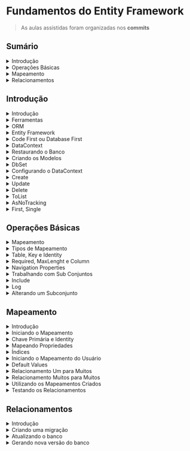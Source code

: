 <h1>Fundamentos do Entity Framework</h1>

> As aulas assistidas foram organizadas nos **commits**

<!--#region Sumário -->

<h2>Sumário</h2>

<!--#region Introdução -->

<details><summary>Introdução</summary>

<ul>
    <li><a href="#introducao">Introdução</a></li>
    <li><a href="#ferramentas">Ferramentas</a></li>
    <li><a href="#orm">ORM</a></li>
    <li><a href="#ef">Entity Framework</a></li>
    <li><a href="#code-database-first">Code First ou Database First</a></li>
    <li><a href="#datacontext">DataContext</a></li>
    <li><a href="#restaurando-banco">Restaurando o banco</a></li>
    <li><a href="#criando-modelos">Criando os Modelos</a></li>
    <li><a href="#dbset">DbSet</a></li>
    <li><a href="#config-datacontext">Configurando o DataContext</a></li>
    <li><a href="#create">Create</a></li>
    <li><a href="#update">Update</a></li>
    <li><a href="#delete">Delete</a></li>
    <li><a href="#tolist">ToList</a></li>
    <li><a href="#asnottracking">AsNoTracking</a></li>
    <li><a href="#first-single">First, Single</a></li>
</ul>

</details>

<!--#endregion -->

<!--#region Operações Básicas -->

<details><summary>Operações Básicas</summary>

<ul>
    <li><a href="#ob-mapeamento">Mapeamento</a></li>
    <li><a href="#ob-tipos">Tipos de Mapeamento</a></li>
    <li><a href="#ob-table-key-identity">Table, Key e Identity</a></li>
    <li><a href="#ob-required-maxlenght-column">Required, MaxLenght e Column</a></li>
    <li><a href="#ob-navigation-properties">Navigation Properties</a></li>
    <li><a href="#ob-subconjuntos">Trabalhando com Sub Conjuntos</a></li>
    <li><a href="#ob-include">Include</a></li>
    <li><a href="#ob-log">Log</a></li>
    <li><a href="#ob-subconjunto">Alterando um Subconjunto</a></li>
</ul>

</details>

<!--#endregion -->

<!--#region Mapeamento -->

<details><summary>Mapeamento</summary>

<ul>
    <li><a href="#map-introducao">Introdução</a></li>
    <li><a href="#map-iniciando">Iniciando o Mapeamento</a></li>
    <li><a href="#map-primary-identity">Chave Primária e Identity</a></li>
    <li><a href="#map-propriedades">Mapeando Propriedades</a></li>
    <li><a href="#map-indices">Índices</a></li>
    <li><a href="#map-usuario">Iniciando o Mapeamento do Usuário</a></li>
    <li><a href="#map-default">Default Values</a></li>
    <li><a href="#map-relacionamento-1-n">Relacionamento Um para Muitos</a></li>
    <li><a href="#map-relacionamento-n-n">Relacionamento Muitos para Muitos</a></li>
    <li><a href="#map-criados">Utilizando os Mapeamentos Criados</a></li>
    <li><a href="#map-testando">Testando os Relacionamentos</a></li>
</ul>

</details>

<!--#endregion -->

<!--#region Relacionamentos -->

<details><summary>Relacionamentos</summary>

<ul>
    <li><a href="#rel-introducao">Introdução</a></li>
    <li><a href="#rel-migracao">Criando uma migração</a></li>
    <li><a href="#rel-banco">Atualizando o banco</a></li>
    <li><a href="#rel-versao">Gerando nova versao do banco</a></li>
</ul>

</details>

<!--#endregion -->

<!--#endregion -->

<!--#region Introdução -->

<h2>Introdução</h2>

<!--#region Introdução -->

<details id="introducao"><summary>Introdução</summary>

<br/>

<p>Objetivos:</p>
<ul>    
    <li>Introdução e imersão</li>
    <li>Relacionamentos</li>
    <li>CRUD</li>
    <li>Migrations</li>
    <li>Performance</li>
</ul>

</details>

<!--#endregion -->

<!--#region Ferramentas -->

<details id="ferramentas"><summary>Ferramentas</summary>

<br/>

<p>Requisitos:</p>
<ul>
    <li>Fundamentos C#</li>
    <li>OOP</li>
    <li>SQL Server</li>
    <li>Dapper</li>
</ul>

<p>Ferramentas:</p>
<ul>
    <li>Fundamentos C#, OOP, SQL Server, Dapper</li>
    <li>Windows, Mac ou Linux</li>
    <li>.NET 5 ou superior</li>
    <li>Azure Data Studio</li>
    <li>SQL Server</li>
    <li>Visual Studio Code</li>    
</ul>

</details>

<!--#endregion -->

<!--#region ORM -->

<details id="orm"><summary>ORM</summary>

<br/>

<p>Object/ Relational Mapping:</p>
<ul>    
    <li>Mapeamento Objeto/ Relacional</li>
    <li>Responsável por fazer o DE-PARA</li>
    <li>Parte essencial do Entity Framework</li>
    <li>Similar ao Dapper</li>
</ul>

</details>

<!--#endregion -->

<!--#region Entity Framework -->

<details id="ef"><summary>Entity Framework</summary>

<br/>

<p>Framework:</p>
<ul>    
    <li>Conjunto de bibliotecas</li>
    <li>Muito mais poderoso que o Dapper</li>
    <ul>
        <li>Maix compleso e mais <b>pesado</b></li>
    </ul>
    <li>Permite trabalhar com:</li>
    <ul>
        <li>CRUD</li>
        <li>Migrações</li>
    </ul>
</ul>

</details>

<!--#endregion -->

<!--#region Code First ou Database First -->

<details id="code-database-first"><summary>Code First ou Database First</summary>

<br/>

<p>Projetos Greenfield e Brownfield</p>

<br/>

<p>Abordagens:</p>

<p>1. Database First:</p>
<ul>
<li>O banco já está feito</li>
<li>Mapeamos o que existe para os novos objetos criados</li>
</ul>

<p>2. Code First:</p>
<ul>
<li>Também conhecido como <b>Model First</b></li>
<li>Começamos pelo código</li>
<li>Geramos o banco automaticamente via Migrations</li>
<li>Modelo amplamente usado</li>
</ul>

</details>

<!--#endregion -->

<!--#region DataContext -->

<details id="datacontext"><summary>DataContext</summary>

<br/>

<p>Contextos:</p>

<ul>
<li>Único objeto que o EF precisa</li>
<li>Define o <b>banco de dados</b> em memória</li>
<li>Composto por subconjuntos de dados chamados de <b>DbSet</b></li>
</ul>

</details>

<!--#endregion -->

<!--#region Restaurando o Banco -->

<details id="restaurando-banco"><summary>Restaurando o Banco</summary>

<br/>

<p>Preparando o ambiente:</p>

[Docker Desktop](https://www.docker.com/products/docker-desktop/)

[Docker - Instalação, Configuração e Primeiros Passos](https://balta.io/blog/docker-instalacao-configuracao-e-primeiros-passos)

[SQL Server Docker](https://balta.io/blog/sql-server-docker)

[Azure Data Studio](https://docs.microsoft.com/pt-br/sql/azure-data-studio/download-azure-data-studio?view=sql-server-ver16)

[Script SQL](./script.sql)

</details>

<!--#endregion -->

<!--#region Criando os Modelos -->

<details id="criando-modelos"><summary>Criando os Modelos</summary>

<br/>

```ps
dotnet --list-sdks
dotnet new globaljson --sdk-version 5.0.400

dotnet --version
5.0.408
```

```ps
dotnet new console -o Blog
```

</details>

<!--#endregion -->

<!--#region DbSet -->

<details id="dbset"><summary>DbSet</summary>

<br/>

<p>Instalar pacotes:</p>

```ps
dotnet add package Microsoft.EntityFrameworkCore --version 5.0.17
dotnet add package Microsoft.EntityFrameworkCore.SqlServer --version 5.0.17

dotnet restore
```

</details>

<!--#endregion -->

<!--#region Configurando o DataContext -->

<details id="config-datacontext"><summary>Configurando o DataContext</summary>

<br/>

</details>

<!--#endregion -->

<!--#region Create -->

<details id="create"><summary>Create</summary>

<br/>

```ps
dotnet run
```

```sql
SELECT [Id]
      ,[Name]
      ,[Slug]
  FROM [Blog].[dbo].[Tag]
```

</details>

<!--#endregion -->

<!--#region Update -->

<details id="update"><summary>Update</summary>

<br/>

```ps
dotnet run
```

```sql
SELECT [Id]
      ,[Name]
      ,[Slug]
  FROM [Blog].[dbo].[Tag]
```

</details>

<!--#endregion -->

<!--#region Delete -->

<details id="delete"><summary>Delete</summary>

<br/>

```ps
dotnet run
```

```sql
SELECT [Id]
      ,[Name]
      ,[Slug]
  FROM [Blog].[dbo].[Tag]
```

</details>

<!--#endregion -->

<!--#region ToList -->

<details id="tolist"><summary>ToList</summary>

<br/>

```ps
dotnet run
```

```sql
SELECT [Id]
      ,[Name]
      ,[Slug]
  FROM [Blog].[dbo].[Tag]
```

</details>

<!--#endregion -->

<!--#region AsNoTracking -->

<details id="asnotracking"><summary>AsNoTracking</summary>

<br/>

Muito usado em cenários somente leitura.

Utilizar em leituras.
Não recomendável para atualizações e exclusões. Geralmente os erros ocorrem em tempo de execução (cliente).

```ps
dotnet run
```

```sql
SELECT [Id]
      ,[Name]
      ,[Slug]
  FROM [Blog].[dbo].[Tag]
```

</details>

<!--#endregion -->

<!--#region First, Single -->

<details id="first-single"><summary>First, Single</summary>

<br/>

First: Traz o primeiro item da lista
Single: Traz o primeiro item da lista, mas se houver mais de um item exibe exceção

```ps
dotnet run
```

</details>

<!--#endregion -->

<!--#endregion -->

<!--#region Operações Básicas -->

<h2>Operações Básicas</h2>

<!--#region Mapeamento -->

<details id="ob-mapeamento"><summary>Mapeamento</summary>

<br/>

<p><b>O que é?</b></p>
<ul>    
    <li>De/Para</li>
    <li>Diz qual classe no C# se refere a qual tabela no banco de dados</li>
    <li>Diz quais propriedades da classe se referem a quais colunas da tabela relacionada</li>
    <li>Informa os tipos de dados</li>
    <li>Permite gerar o banco automaticamente</li>
</ul>

</details>

<!--#endregion -->

<!--#region Tipos de Mapeamento -->

<details id="ob-tipos"><summary>Tipos de Mapeamento</summary>

<br/>

<p><b>Tipos:</b></p>
<ul>    
    <li>
        Fluent Mapping
        <ul>
            <li>Mapeamento fluente</li>
            <li>Feito em uma classe externa</li>
            <li>Não "polui" a classe principal</li>
            <li>Não cria dependências na classe/ projeto principal</li>
        </ul>
    </li>
    <li>
        Data Annotations
        <ul>
            <li>Feitos diretamente nas classes</li>
            <li>Mais simples e diretos</li>
            <li>Dependem do System.ComponentModel.DataAnnotations ¹</li>
        </ul>
    </li>
</ul>

¹ Alguns dependem do Microsoft.EntityFrameworkCore também. Quando compartilhado com outros projetos, as dependências não são recomendadas. Utilizado para projetos menores.

</details>

<!--#endregion -->

<!--#region Table, Key e Identity -->

<details id="ob-table-key-identity"><summary>Table, Key e Identity</summary>

<br/>

</details>

<!--#endregion -->

<!--#region Required, MaxLenght e Column -->

<details id="ob-required-maxlenght-column"><summary>Required, MaxLenght e Column</summary>

<br/>

</details>

<!--#endregion -->

<!--#region Navigation Properties -->

<details id="ob-navigation-properties"><summary>Navigation Properties</summary>

<br/>

</details>

<!--#endregion -->

<!--#region Trabalhando com Sub Conjuntos -->

<details id="ob-subconjuntos"><summary>Trabalhando com Sub Conjuntos</summary>

<br/>

```ps
dotnet run
```

```sql
select * from [Post]
select * from [User]
select * from [Category]
```

![Imagem](./Blog/Assets/Captura%20de%20tela%202022-06-21%20210232.png)

</details>

<!--#endregion -->

<!--#region Include -->

<details id="ob-include"><summary>Include</summary>

<br/>

```ps
dotnet run

Começando com EF Core escrito por André Baltieri
```

</details>

<!--#endregion -->

<!--#region Log -->

<details id="ob-log"><summary>Log</summary>

<br/>

<p>Evitar **ThenInclude** que faz **subselect** na base de dados.</p>

```ps
dotnet run
```

Sem include:

```ps
info: 21/06/2022 21:17:42.309 RelationalEventId.CommandExecuted[20101] (Microsoft.EntityFrameworkCore.Database.Command)
      Executed DbCommand (76ms) [Parameters=[], CommandType='Text', CommandTimeout='30']
      SELECT [p].[Id], [p].[AuthorId], [p].[Body], [p].[CategoryId], [p].[CreateDate], [p].[LastUpdateDate], [p].[Slug], [p].[Summary], [p].[Title]
      FROM [Post] AS [p]
      ORDER BY [p].[LastUpdateDate] DESC
```

Com include **Author**:

```ps
info: 21/06/2022 21:19:50.036 RelationalEventId.CommandExecuted[20101] (Microsoft.EntityFrameworkCore.Database.Command)
      Executed DbCommand (101ms) [Parameters=[], CommandType='Text', CommandTimeout='30']
      SELECT [p].[Id], [p].[AuthorId], [p].[Body], [p].[CategoryId], [p].[CreateDate], [p].[LastUpdateDate], [p].[Slug], [p].[Summary], [p].[Title], [u].[Id], [u].[Bio], [u].[Email], [u].[Image], [u].[Name], [u].[PasswordHash], [u].[Slug]
      FROM [Post] AS [p]
      INNER JOIN [User] AS [u] ON [p].[AuthorId] = [u].[Id]
      ORDER BY [p].[LastUpdateDate] DESC
```

Com include **Author** e **Category**:

```ps
info: 21/06/2022 21:22:41.974 RelationalEventId.CommandExecuted[20101] (Microsoft.EntityFrameworkCore.Database.Command)
      Executed DbCommand (193ms) [Parameters=[], CommandType='Text', CommandTimeout='30']
      SELECT [p].[Id], [p].[AuthorId], [p].[Body], [p].[CategoryId], [p].[CreateDate], [p].[LastUpdateDate], [p].[Slug], [p].[Summary], [p].[Title], [u].[Id], [u].[Bio], [u].[Email], [u].[Image], [u].[Name], [u].[PasswordHash], [u].[Slug], [c].[Id], [c].[Name], [c].[Slug]
      FROM [Post] AS [p]
      INNER JOIN [User] AS [u] ON [p].[AuthorId] = [u].[Id]
      INNER JOIN [Category] AS [c] ON [p].[CategoryId] = [c].[Id]
      ORDER BY [p].[LastUpdateDate] DESC
```

</details>

<!--#endregion -->

<!--#region Alterando um Subconjunto -->

<details id="ob-subconjunto"><summary>Alterando um Subconjunto</summary>

<br/>

```ps
dotnet run
```

```ps
info: 21/06/2022 21:35:49.805 CoreEventId.ContextInitialized[10403] (Microsoft.EntityFrameworkCore.Infrastructure)
      Entity Framework Core 5.0.17 initialized 'BlogDataContext' using provider 'Microsoft.EntityFrameworkCore.SqlServer' with options: None
info: 21/06/2022 21:35:50.646 RelationalEventId.CommandExecuted[20101] (Microsoft.EntityFrameworkCore.Database.Command)
      Executed DbCommand (44ms) [Parameters=[], CommandType='Text', CommandTimeout='30']
      SELECT TOP(1) [p].[Id], [p].[AuthorId], [p].[Body], [p].[CategoryId], [p].[CreateDate], [p].[LastUpdateDate], [p].[Slug], [p].[Summary], [p].[Title], [u].[Id], [u].[Bio], [u].[Email], [u].[Image], [u].[Name], [u].[PasswordHash], [u].[Slug], [c].[Id], [c].[Name], [c].[Slug]
      FROM [Post] AS [p]
      INNER JOIN [User] AS [u] ON [p].[AuthorId] = [u].[Id]
      INNER JOIN [Category] AS [c] ON [p].[CategoryId] = [c].[Id]
      ORDER BY [p].[LastUpdateDate] DESC
info: 21/06/2022 21:35:51.102 RelationalEventId.CommandExecuted[20101] (Microsoft.EntityFrameworkCore.Database.Command)
      Executed DbCommand (71ms) [Parameters=[@p8='?' (DbType = Int32), @p0='?' (DbType = Int32), @p1='?' (Size = 4000), @p2='?' (DbType = Int32), @p3='?' (DbType = DateTime2), @p4='?' (DbType = DateTime2), @p5='?' (Size = 4000), @p6='?' (Size = 4000), @p7='?' (Size = 4000)], CommandType='Text', CommandTimeout='30']
      SET NOCOUNT ON;
      UPDATE [Post] SET [AuthorId] = @p0, [Body] = @p1, [CategoryId] = @p2, [CreateDate] = @p3, [LastUpdateDate] = @p4, [Slug] = @p5, [Summary] = @p6, [Title] = @p7
      WHERE [Id] = @p8;
      SELECT @@ROWCOUNT;
info: 21/06/2022 21:35:51.118 RelationalEventId.CommandExecuted[20101] (Microsoft.EntityFrameworkCore.Database.Command)
      Executed DbCommand (8ms) [Parameters=[@p1='?' (DbType = Int32), @p0='?' (Size = 4000)], CommandType='Text', CommandTimeout='30']
      SET NOCOUNT ON;
      UPDATE [User] SET [Name] = @p0
      WHERE [Id] = @p1;
      SELECT @@ROWCOUNT;
```

```sql
select * from [User];
```

![Imagem](./Blog/Assets/Captura%20de%20tela%202022-06-21%20213623.png)

</details>

<!--#endregion -->

<!--#endregion -->

<!--#region Mapeamento -->

<h2>Mapeamento</h2>

<!--#region Introdução -->

<details id="map-introducao"><summary>Introdução</summary>

<br/>

<p><b>Fluent Mapping</b></p>

</details>

<!--#endregion -->

<!--#region Iniciando o Mapeamento -->

<details id="map-iniciando"><summary>Iniciando o Mapeamento</summary>

<br/>

</details>

<!--#endregion -->

<!--#region Chave Primária e Identity -->

<details id="map-primary-identity"><summary>Chave Primária e Identity</summary>

<br/>

</details>

<!--#endregion -->

<!--#region Mapeando Propriedades -->

<details id="map-propriedades"><summary>Mapeando Propriedades</summary>

<br/>

</details>

<!--#endregion -->

<!--#region Índices -->

<details id="map-indices"><summary>Índices</summary>

<br/>

</details>

<!--#endregion -->

<!--#region Iniciando o Mapeamento do Usuário -->

<details id="map-usuario"><summary>Iniciando o Mapeamento do Usuário</summary>

<br/>

</details>

<!--#endregion -->

<!--#region Default Values -->

<details id="map-default"><summary>Default Values</summary>

<br/>

</details>

<!--#endregion -->

<!--#region Relacionamento Um para Muitos -->

<details id="map-relacionamento-1-n"><summary>Relacionamento Um para Muitos</summary>

<br/>

</details>

<!--#endregion -->

<!--#region Relacionamento Muitos para Muitos -->

<details id="map-relacionamento-n-n"><summary>Relacionamento Muitos para Muitos</summary>

<br/>

</details>

<!--#endregion -->

<!--#region Utilizando os Mapeamentos Criados -->

<details id="map-criados"><summary>Utilizando os Mapeamentos Criados</summary>

<br/>

</details>

<!--#endregion -->

<!--#region Testando os Relacionamentos -->

<details id="map-testando"><summary>Testando os Relacionamentos</summary>

<br/>

```ps
dotnet run
```

```sql
select * from [User]
select * from [Category]
select * from [Post]
```

![Imagem](./FluentBlog/Assets/Captura%20de%20tela%202022-06-25%20095451.png)

</details>

<!--#endregion -->

<!--#endregion -->

<!--#region Relacionamentos -->

<h2>Relacionamentos</h2>

<!--#region Introdução -->

<details id="rel-introducao"><summary>Introdução</summary>

<br/>

```sql
USE [master]
GO

ALTER DATABASE [Blog] SET SINGLE_USER WITH ROLLBACK IMMEDIATE
GO

DROP DATABASE [Blog]
GO
```

```ps
dotnet tool install --global dotnet-ef
dotnet ef
```

</details>

<!--#endregion -->

<!--#region Criando uma migração -->

<details id="rel-migracao"><summary>Criando uma migração</summary>

<br/>

```ps
dotnet add package Microsoft.EntityFrameworkCore.Design --version 5.0.17
```

```ps
dotnet clean
dotnet build

dotnet ef migrations add InitialCreation
```

<p>Será criada a pasta <b>Migrations</b> dentro do projeto</p>

</details>

<!--#endregion -->

<!--#region Atualizando o banco -->

<details id="rel-banco"><summary>Atualizando o banco</summary>

<br/>

```ps
dotnet ef database update
```

```sql
SELECT TOP (1000) [MigrationId]
      ,[ProductVersion]
  FROM [Blog].[dbo].[__EFMigrationsHistory]
```

![Imagem](./FluentBlog/Assets/Captura%20de%20tela%202022-06-25%20111557.png)

</details>

<!--#endregion -->

<!--#region Gerando nova versão do banco -->

<details id="rel-versao"><summary>Gerando nova versão do banco</summary>

<br/>

```ps
dotnet ef migrations add AdicionadoCampoGitHub
dotnet ef database update

dotnet run
```

![Imagem](./FluentBlog/Assets/Captura%20de%20tela%202022-06-25%20112944.png)

</details>

<!--#endregion -->

<!--#endregion -->
